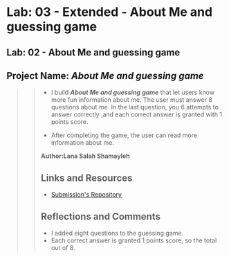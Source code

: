 # **Lab: 03 - Extended - About Me and guessing game**

## **Lab: 02 - About Me and guessing game**

## Project Name: ***About Me and guessing game***

>>- I build ***About Me and guessing game*** that let users know more fun information about me. The user must answer 8 questions about me. In the last question, you 6 attempts to answer correctly ,and each correct answer is granted with 1 points score.
>>
>>- After completing the game, the user can read more information about me.
>>
>>**Author:Lana Salah Shamayleh**
>>
>>## Links and Resources
>>
>>- [Submission's Repository](https://github.com/LanaSShamayleh/About-Me.git)
>>
>>## Reflections and Comments
>>
>>- I added eight questions to the guessing game.
>>- Each correct answer is granted 1 points score, so the total out of 8.
